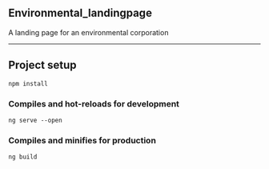 ## Environmental_landingpage

A landing page for an environmental corporation


---

## Project setup
```
npm install
```

### Compiles and hot-reloads for development
```
ng serve --open
```

### Compiles and minifies for production
```
ng build
```

